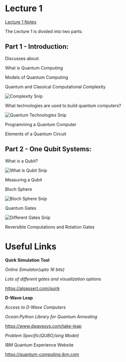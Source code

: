 # Lecture 1

<a href="https://github.com/aryashah2k/Quantum-Computing-Collection-Of-Resources/blob/main/CERN%20-%20Practical%20Introduction%20To%20Quantum%20Computing/Lecture%201%20Resources/Lecture%201%20Notes.pdf">Lecture 1 Notes</a>

The Lecture 1 is divided into two parts:

## Part 1 - Introduction:

Discusses about:

What is Quantum Computing

Models of Quantum Computing

Quantum and Classical Computational Complexity

![Complexity Snip](https://github.com/aryashah2k/Quantum-Computing-Collection-Of-Resources/blob/main/CERN%20-%20Practical%20Introduction%20To%20Quantum%20Computing/Lecture%201%20Resources/assets/Complexity%20Snip.png)

What technologies are used to build quantum computers?

![Quantum Technologies Snip](https://github.com/aryashah2k/Quantum-Computing-Collection-Of-Resources/blob/main/CERN%20-%20Practical%20Introduction%20To%20Quantum%20Computing/Lecture%201%20Resources/assets/Quantum%20Technologies%20Snip.png)

Programming a Quantum Computer

Elements of a Quantum Circuit

## Part 2 - One Qubit Systems:

What is a Qubit?

![What is Qubit Snip](https://github.com/aryashah2k/Quantum-Computing-Collection-Of-Resources/blob/main/CERN%20-%20Practical%20Introduction%20To%20Quantum%20Computing/Lecture%201%20Resources/assets/What%20is%20Qubit%20Snip.png)

Measuring a Qubit

Bloch Sphere

![Bloch Sphere Snip](https://github.com/aryashah2k/Quantum-Computing-Collection-Of-Resources/blob/main/CERN%20-%20Practical%20Introduction%20To%20Quantum%20Computing/Lecture%201%20Resources/assets/Bloch%20Sphere%20Snip.png)

Quantum Gates

![Different Gates Snip](https://github.com/aryashah2k/Quantum-Computing-Collection-Of-Resources/blob/main/CERN%20-%20Practical%20Introduction%20To%20Quantum%20Computing/Lecture%201%20Resources/assets/Different%20Gates%20Snip.png)

Reversible Computations and Rotation Gates

# Useful Links

**Quirk Simulation Tool**

*Online Simulator(upto 16 bits)*

*Lots of different gates and visualization options*

https://algassert.com/quirk

**D-Wave Leap**

*Access to D-Wave Computers*

*Ocean:Python Library for Quantum Annealing*

https://www.dwavesys.com/take-leap

*Problem Specific(QUBO,lsing Model)*

IBM Quantum Experience Website

https://quantum-computing.ibm.com
